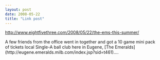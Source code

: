 ```yaml
---
layout: post
date: 2008-05-22
title: "Link post"
---
```

<http://www.eightfivethree.com/2008/05/22/the-ems-this-summer/>


<p>
A few friends from the office went in together and got a 10 game mini pack of tickets local Single-A ball club here in Eugene, [The Emeralds](http://eugene.emeralds.milb.com/index.jsp?sid=t461)....</p>